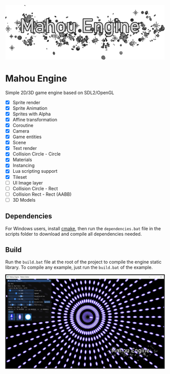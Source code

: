 ![logo](.github/transparent-logo.png)

# Mahou Engine
Simple 2D/3D game engine based on SDL2/OpenGL

- [x] Sprite render
- [x] Sprite Animation
- [x] Sprites with Alpha
- [x] Affine transformation
- [x] Coroutine
- [x] Camera
- [x] Game entities
- [x] Scene
- [x] Text render
- [x] Collision Circle - Circle
- [x] Materials
- [x] Instancing
- [x] Lua scripting support
- [x] Tileset
- [ ] UI Image layer
- [ ] Collision Circle - Rect
- [ ] Collision Rect - Rect (AABB)
- [ ] 3D Models

## Dependencies

For Windows users, install [cmake](https://cmake.org/), then run the `dependencies.bat` file in the scripts folder to download and compile all dependencies needed.

## Build

Run the `build.bat` file at the root of the project to compile the engine static library.
To compile any example, just run the `build.bat` of the example.

![movement](.github/screen.png)